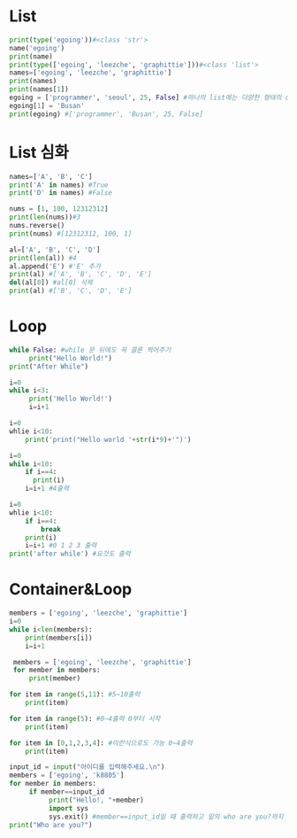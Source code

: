 List
============================
```python
print(type('egoing'))#<class 'str'>
name('egoing')
print(name)
print(type(['egoing', 'leezche', 'graphittie']))#<class 'list'>
names=['egoing', 'leezche', 'graphittie']
print(names)
print(names[1])
egoing = ['programmer', 'seoul', 25, False] #하나의 list에는 다양한 형태의 data가 들어갈 수 있다.
egoing[1] = 'Busan'
print(egoing) #['programmer', 'Busan', 25, False]
```

List 심화
=================================
```python
names=['A', 'B', 'C']
print('A' in names) #True
print('D' in names) #False

nums = [1, 100, 12312312]
print(len(nums))#3
nums.reverse()
print(nums) #[12312312, 100, 1]

al=['A', 'B', 'C', 'D']
print(len(al)) #4
al.append('E') #'E' 추가
print(al) #['A', 'B', 'C', 'D', 'E']
del(al[0]) #al[0] 삭제
print(al) #['B', 'C', 'D', 'E']
```

Loop
===============================
```python
while False: #while 문 뒤에도 꼭 콜론 찍어주기
     print("Hello World!")
print("After While")
```

```python
i=0
while i<3:
     print('Hello World!')
     i=i+1
```

```python
i=0
whlie i<10:
    print('print("Hello world '+str(i*9)+'")')
```

```python
i=0
while i<10:
    if i==4:
      print(i)
    i=i+1 #4출력
```

```python
i=0
whlie i<10:
    if i==4:
        break
    print(i)
    i=i+1 #0 1 2 3 출력
print('after while') #요것도 출력
```

Container&Loop
===============================
 ```python
 members = ['egoing', 'leezche', 'graphittie']
 i=0
 while i<len(members):
     print(members[i])
     i=i+1
```

```python
 members = ['egoing', 'leezche', 'graphittie']
 for member in members:
     print(member)
 ```
 
 ```python
 for item in range(5,11): #5~10출력
     print(item)
 
 for item in range(5): #0~4출력 0부터 시작
     print(item)
 
 for item in [0,1,2,3,4]: #이런식으로도 가능 0~4출력
     print(item)
 ```

```python
input_id = input("아이디를 입력해주세요.\n")
members = ['egoing', 'k8805']
for member in members:
     if member==input_id
          print("Hello!, "+member)
          import sys
          sys.exit() #member==input_id일 때 출력하고 밑의 who are you?까지 출력하므로 여기서 프로그램을 종료 시키기 위해 쓴 것
print("Who are you?")
```
